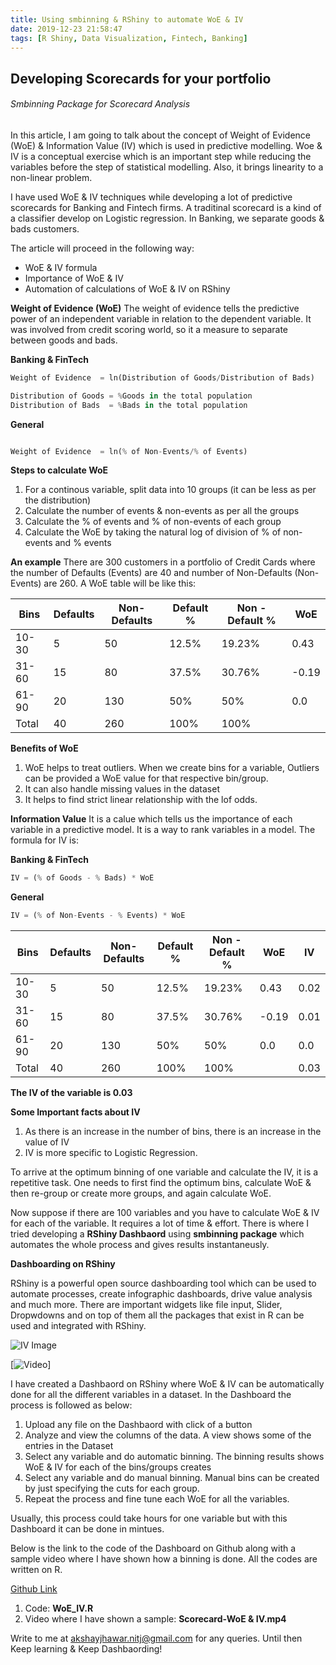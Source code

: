 ```yaml
---
title: Using smbinning & RShiny to automate WoE & IV
date: 2019-12-23 21:58:47
tags: [R Shiny, Data Visualization, Fintech, Banking]
---
```



## Developing Scorecards for your portfolio
###### Smbinning Package for Scorecard Analysis

###### 
In this article, I am going to talk about the concept of Weight of Evidence (WoE) & Information Value (IV) which is used in predictive
modelling. Woe & IV is a conceptual exercise which is an important step while reducing the variables before the step of statistical 
modelling. Also, it brings linearity to a non-linear problem.

I have used WoE & IV techniques while developing a lot of predictive scorecards for Banking and Fintech firms. A traditinal scorecard
is a kind of a classifier develop on Logistic regression. In Banking, we separate goods & bads customers.

The article will proceed in the following way:

* WoE & IV formula
* Importance of WoE & IV
* Automation of calculations of WoE & IV on RShiny

**Weight of Evidence (WoE)**
The weight of evidence tells the predictive power of an independent variable in relation to the dependent variable. It was 
involved from credit scoring world, so it a measure to separate between goods and bads.


**Banking & FinTech**
```python
Weight of Evidence  = ln(Distribution of Goods/Distribution of Bads)

Distribution of Goods = %Goods in the total population
Distribution of Bads  = %Bads in the total population
```

**General**
```python

Weight of Evidence  = ln(% of Non-Events/% of Events)

```

**Steps to calculate WoE**
1. For a continous variable, split data into 10 groups (it can be less as per the distribution)
1. Calculate the number of events & non-events as per all the groups
1. Calculate the % of events and % of non-events of each group
1. Calculate the WoE by taking the natural log of division of % of non-events and % events

**An example**
There are 300 customers in a portfolio of Credit Cards where the number of Defaults (Events) are 40 and number of 
Non-Defaults (Non-Events) are 260. A WoE table will be like this:

| Bins | Defaults | Non-Defaults | Default % | Non - Default %| WoE |
|------|----------|--------------|-----------|----------------|-----|
|10-30 |   5      |       50     |    12.5%  |      19.23%    | 0.43|
|31-60 |  15      |       80     |    37.5%  |      30.76%    |-0.19|
|61-90 |  20      |      130     |    50%    |      50%       | 0.0 |
|Total |  40      |      260     |    100%   |      100%      |     |


**Benefits of WoE**
1. WoE helps to treat outliers. When we create bins for a variable, Outliers can be provided a WoE value for that respective
   bin/group.
2. It can also handle missing values in the dataset
3. It helps to find strict linear relationship with the lof odds. 



**Information Value**
It is a calue which tells us the importance of each variable in a predictive model. It is a way to rank variables in a 
model. The formula for IV is:

**Banking & FinTech**
```python
IV = (% of Goods - % Bads) * WoE
```

**General**

```python
IV = (% of Non-Events - % Events) * WoE
```

| Bins | Defaults | Non-Defaults | Default % | Non - Default %| WoE | IV |
|------|----------|--------------|-----------|----------------|-----|----|
|10-30 |   5      |       50     |    12.5%  |      19.23%    | 0.43|0.02|
|31-60 |  15      |       80     |    37.5%  |      30.76%    |-0.19|0.01|
|61-90 |  20      |      130     |    50%    |      50%       | 0.0 |0.0 |
|Total |  40      |      260     |    100%   |      100%      |     |0.03|

**The IV of the variable is 0.03**

**Some Important facts about IV**
1. As there is an increase in the number of bins, there is an increase in the value of IV
2. IV is more specific to Logistic Regression.

To arrive at the optimum binning of one variable and calculate the IV, it is a repetitive task. One needs to first find the 
optimum bins, calculate WoE & then re-group or create more groups, and again calculate WoE.

Now suppose if there are 100 variables and you have to calculate WoE & IV for each of the variable. It requires a lot of time
& effort. There is where I tried developing a **RShiny Dashbaord** using **smbinning package** which automates the whole process 
and gives results instantaneusly.

**Dashboarding on RShiny**

RShiny is a powerful open source dashboarding tool which can be used to automate processes, create infographic dashboards,
drive value analysis and much more. There are important widgets like file input, Slider, Dropwdowns and on top of them all
the packages that exist in R can be used and integrated with RShiny.

![IV Image](/images/IV.png)

[![Video](https://www.youtube.com/watch?v=3KXZduvOfDo&list=RD3KXZduvOfDo&start_radio=1 "Guru Randhawa")]

I have created a Dashbaord on RShiny where WoE & IV can be automatically done for all the different variables in a dataset.
In the Dashboard the process is followed as below:

1. Upload any file on the Dashbaord with click of a button
1. Analyze and view the columns of the data. A view shows some of the entries in the Dataset
1. Select any variable and do automatic binning. The binning results shows WoE & IV for each of the bins/groups creates
1. Select any variable and do manual binning. Manual bins can be created by just specifying the cuts for each group.
1. Repeat the process and fine tune each WoE for all the variables.

Usually, this process could take hours for one variable but with this Dashboard it can be done in mintues.

Below is the link to the code of the Dashboard on Github along with a sample video where I have shown how a binning is done.
All the codes are written on R.

[Github Link](https://github.com/jhawakshay/Dashboard "Dashboard codes")
1. Code: **WoE_IV.R**
2. Video where I have shown a sample: **Scorecard-WoE & IV.mp4**

Write to me at akshayjhawar.nitj@gmail.com for any queries.
Until then Keep learning & Keep Dashbaording!
